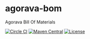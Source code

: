 # agorava-bom
Agorava Bill Of Materials

[![Circle CI](https://circleci.com/gh/agorava/agorava-bom.svg?style=svg)](https://circleci.com/gh/agorava/agorava-bom) 
[![Maven Central](https://maven-badges.herokuapp.com/maven-central/org.agorava/agorava-bom/badge.svg)](https://maven-badges.herokuapp.com/maven-central/org.agorava/agorava-bom) 
[![License](http://img.shields.io/badge/license-Apache2-red.svg)](http://opensource.org/licenses/apache-2.0)
